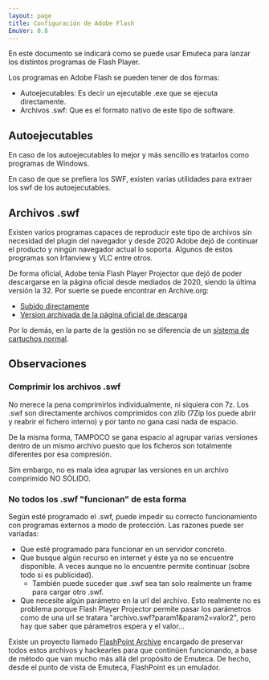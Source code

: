 ```yaml
---
layout: page
title: Configuración de Adobe Flash
EmuVer: 0.8
---
```

En este documento se indicará como se puede usar Emuteca para lanzar los distintos programas de Flash Player.

Los programas en Adobe Flash se pueden tener de dos formas:

* Autoejecutables: Es decir un ejecutable .exe que se ejecuta directamente.
* Archivos .swf: Que es el formato nativo de este tipo de software. 


## Autoejecutables ##

En caso de los autoejecutables lo mejor y más sencillo es tratarlos como programas de  Windows.

En caso de que se prefiera los SWF, existen varias utilidades para extraer los swf de los autoejecutables.


## Archivos .swf ##

Existen varios programas capaces de reproducir este tipo de archivos sin necesidad del plugin del navegador y desde 2020 Adobe dejó de continuar el producto y ningún navegador actual lo soporta. Algunos de estos programas son Irfanview y VLC entre otros.

De forma oficial, Adobe tenía Flash Player Projector que dejó de poder descargarse en la página oficial desde mediados de 2020, siendo la última versión la 32. Por suerte se puede encontrar en Archive.org:

* [Subido directamente](https://archive.org/details/adobe-flash-player-projector)
* [Version archivada de la página oficial de descarga](https://web.archive.org/web/20210714135833/https://www.adobe.com/support/flashplayer/debug_downloads.html)

Por lo demás, en la parte de la gestión no se diferencia de un [sistema de cartuchos normal](Cart-Config).

## Observaciones ##

### Comprimir los archivos .swf ###

No merece la pena comprimirlos individualmente, ni siquiera con 7z. Los .swf son directamente archivos comprimidos con zlib (7Zip los puede abrir y reabrir el fichero interno) y por tanto no gana casi nada de espacio. 

De la misma forma, TAMPOCO se gana espacio al agrupar varias versiones dentro de un mismo archivo puesto que los ficheros son totalmente diferentes por esa compresión.

Sim embargo, no es mala idea agrupar las versiones en un archivo comprimido NO SÓLIDO.


### No todos los .swf "funcionan" de esta forma ###

Según esté programado el .swf, puede impedir su correcto funcionamiento con programas externos a modo de protección. Las razones puede ser variadas:

  * Que esté programado para funcionar en un servidor concreto.
  * Que busque algún recurso en internet y éste ya no se encuentre disponible. A veces aunque no lo encuentre permite continuar (sobre todo si es publicidad).
    * También puede suceder que .swf sea tan solo realmente un frame para cargar otro .swf.
  * Que necesite algún parámetro en la url del archivo. Esto realmente no es problema porque Flash Player Projector permite pasar los parámetros como de una url se tratara "archivo.swf?param1&param2=valor2", pero hay que saber que párametros espera y el valor...  

Existe un proyecto llamado [FlashPoint Archive](https://flashpointarchive.org/) encargado de preservar todos estos archivos y hackearles para que continúen funcionando, a base de método que van mucho más allá del propósito de Emuteca. De hecho, desde el punto de vista de Emuteca, FlashPoint es un emulador.

